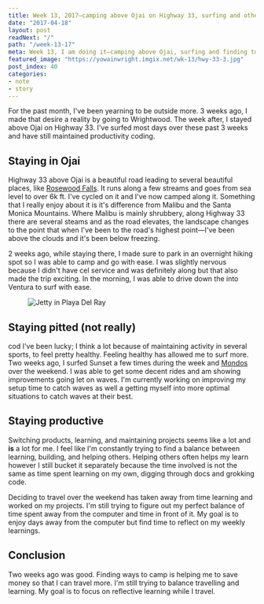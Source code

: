 ```yaml
---
title: Week 13, 2017—camping above Ojai on Highway 33, surfing and other things
date: "2017-04-18"
layout: post
readNext: "/"
path: "/week-13-17"
meta: Week 13, I am doing it—camping above Ojai, surfing and finding to code.
featured_image: "https://yowainwright.imgix.net/wk-13/hwy-33-3.jpg"
post_index: 40
categories:
- note
- story
---
```


For the past month, I've been yearning to be outside more. 3 weeks ago, I made that desire a reality by going to Wrightwood. The week after, I stayed above Ojai on Highway 33. I've surfed most days over these past 3 weeks and have still maintained productivity coding.

## Staying in Ojai

Highway 33 above Ojai is a beautiful road leading to several beautiful places, like [Rosewood Falls](https://www.hikespeak.com/trails/rose-valley-falls-padres/). It runs along a few streams and goes from sea level to over 6k ft. I've cycled on it and I've now camped along it. Something that I really enjoy about it is it's difference from Malibu and the Santa Monica Mountains. Where Malibu is mainly shrubbery, along Highway 33 there are several steams and as the road elevates, the landscape changes to the point that when I've been to the road's highest point—I've been above the clouds and it's been below freezing.

2 weeks ago, while staying there, I made sure to park in an overnight hiking spot so I was able to camp and go with ease. I was slightly nervous because I didn't have cel service and was definitely along but that also made the trip exciting. In the morning, I was able to drive down the into Ventura to surf with ease.

<figure>
  <img src="https://yowainwright.imgix.net/wk-13/hwy-33.jpg?w=800&h=800&crop=focalpoint&auto=format" alt="Jetty in Playa Del Ray" />
</figure>

## Staying pitted (not really)
cod
I've been lucky; I think a lot because of maintaining activity in several sports, to feel pretty healthy. Feeling healthy has allowed me to surf more. Two weeks ago, I surfed Sunset a few times during the week and [Mondos](https://www.wannasurf.com/spot/North_America/USA/California/Ventura/Mondos/) over the weekend. I was able to get some decent rides and am showing improvements going let on waves. I'm currently working on improving my setup time to catch waves as well a getting myself into more optimal situations to catch waves at their best.

## Staying productive

Switching products, learning, and maintaining projects seems like a lot and **is** a lot for me. I feel like I'm constantly trying to find a balance between learning, building, and helping others. Helping others often helps my learn however I still bucket it separately because the time involved is not the same as time spent learning on my own, digging through docs and grokking code.

Deciding to travel over the weekend has taken away from time learning and worked on my projects. I'm still trying to figure out my perfect balance of time spent away from the computer and time in front of it. My goal is to enjoy days away from the computer but find time to reflect on my weekly learnings.

## Conclusion

Two weeks ago was good. Finding ways to camp is helping me to save money so that I can travel more. I'm still trying to balance travelling and learning. My goal is to focus on reflective learning while I travel.
